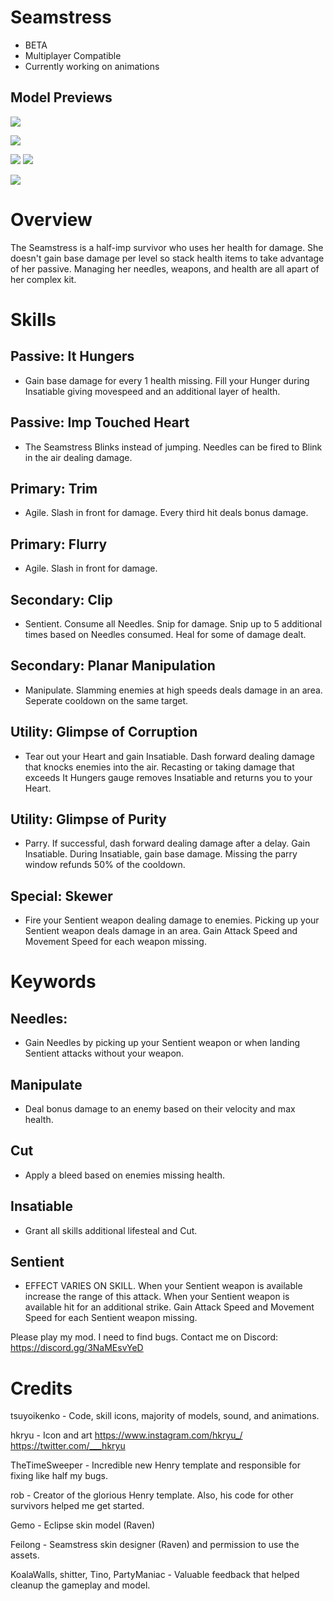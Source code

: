 # Seamstress

- BETA
- Multiplayer Compatible
- Currently working on animations

## Model Previews

[![](https://i.postimg.cc/26jwnxxV/Seamstress-Hi.png)]()

[![](https://i.postimg.cc/d0yJgnDr/raven.png)]()

[![](https://i.postimg.cc/rm605G25/ravendgb.png)]()
[![](https://i.postimg.cc/htjdnP0Q/asdsadsa.png)]()

[![](https://i.postimg.cc/zD9FrGdh/Seamstress-MADISON.png)]()


# Overview

The Seamstress is a half-imp survivor who uses her health for damage. She doesn't gain base damage per level so stack health items to take advantage of her passive. Managing her needles, weapons, and health are all apart of her complex kit.

# Skills

## Passive: **It Hungers**

- Gain base damage for every 1 health missing. Fill your Hunger during Insatiable giving movespeed and an additional layer of health.

## Passive: **Imp Touched Heart**

- The Seamstress Blinks instead of jumping. Needles can be fired to Blink in the air dealing damage.

## Primary: **Trim**

- Agile. Slash in front for damage. Every third hit deals bonus damage.

## Primary: **Flurry**

- Agile. Slash in front for damage.

## Secondary: **Clip**

- Sentient. Consume all Needles. Snip for damage. Snip up to 5 additional times based on Needles consumed. Heal for some of damage dealt.

## Secondary: **Planar Manipulation**

- Manipulate. Slamming enemies at high speeds deals damage in an area. Seperate cooldown on the same target.

## Utility: **Glimpse of Corruption**

- Tear out your Heart and gain Insatiable. Dash forward dealing damage that knocks enemies into the air. Recasting or taking damage that exceeds It Hungers gauge removes Insatiable and returns you to your Heart.

## Utility: **Glimpse of Purity**

- Parry. If successful, dash forward dealing damage after a delay. Gain Insatiable. During Insatiable, gain base damage. Missing the parry window refunds 50% of the cooldown.

## Special: **Skewer**

- Fire your Sentient weapon dealing damage to enemies. Picking up your Sentient weapon deals damage in an area. Gain Attack Speed and Movement Speed for each weapon missing.

# Keywords

## **Needles**:

- Gain Needles by picking up your Sentient weapon or when landing Sentient attacks without your weapon.

## **Manipulate**

- Deal bonus damage to an enemy based on their velocity and max health.

## **Cut**

- Apply a bleed based on enemies missing health.

## **Insatiable**

- Grant all skills additional lifesteal and Cut.

## **Sentient**

- EFFECT VARIES ON SKILL. When your Sentient weapon is available increase the range of this attack. When your Sentient weapon is available hit for an additional strike. Gain Attack Speed and Movement Speed for each Sentient weapon missing.

Please play my mod. I need to find bugs.
Contact me on Discord: https://discord.gg/3NaMEsvYeD

# Credits

tsuyoikenko - Code, skill icons, majority of models, sound, and animations.

hkryu - Icon and art https://www.instagram.com/hkryu_/ https://twitter.com/___hkryu

TheTimeSweeper - Incredible new Henry template and responsible for fixing like half my bugs.

rob - Creator of the glorious Henry template. Also, his code for other survivors helped me get started.

Gemo - Eclipse skin model (Raven)

Feilong - Seamstress skin designer (Raven) and permission to use the assets.

KoalaWalls, shitter, Tino, PartyManiac - Valuable feedback that helped cleanup the gameplay and model.
